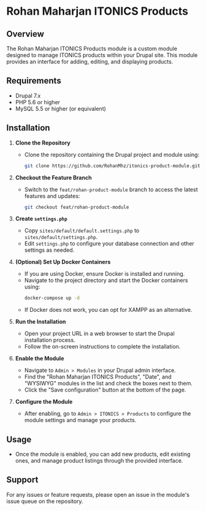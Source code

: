 # Rohan Maharjan ITONICS Products

## Overview
The Rohan Maharjan ITONICS Products module is a custom module designed to manage ITONICS products within your Drupal site. This module provides an interface for adding, editing, and displaying products.

## Requirements
- Drupal 7.x
- PHP 5.6 or higher
- MySQL 5.5 or higher (or equivalent)

## Installation

1. **Clone the Repository**
   - Clone the repository containing the Drupal project and module using:
     ```bash
     git clone https://github.com/RohanMhz/itonics-product-module.git
     ```

2. **Checkout the Feature Branch**
   - Switch to the `feat/rohan-product-module` branch to access the latest features and updates:
     ```bash
     git checkout feat/rohan-product-module
     ```

3. **Create `settings.php`**
   - Copy `sites/default/default.settings.php` to `sites/default/settings.php`.
   - Edit `settings.php` to configure your database connection and other settings as needed.

4. **(Optional) Set Up Docker Containers**
   - If you are using Docker, ensure Docker is installed and running.
   - Navigate to the project directory and start the Docker containers using:
     ```bash
     docker-compose up -d
     ```
   - If Docker does not work, you can opt for XAMPP as an alternative. 

5. **Run the Installation**
   - Open your project URL in a web browser to start the Drupal installation process.
   - Follow the on-screen instructions to complete the installation.

6. **Enable the Module**
   - Navigate to `Admin > Modules` in your Drupal admin interface.
   - Find the "Rohan Maharjan ITONICS Products", "Date", and "WYSIWYG" modules in the list and check the boxes next to them.
   - Click the "Save configuration" button at the bottom of the page.

7. **Configure the Module**
   - After enabling, go to `Admin > ITONICS > Products` to configure the module settings and manage your products.

## Usage
- Once the module is enabled, you can add new products, edit existing ones, and manage product listings through the provided interface.

## Support
For any issues or feature requests, please open an issue in the module's issue queue on the repository.
